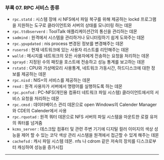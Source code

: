 ### 부록 07. RPC 서비스 종류

- `rpc.statd` : 시스템 장애 시 NFS에서 파일 복구를 위해 제공하는 lockd 프로그램을 지원하는 도구로 클라이언트와 서버의 상태를 모니터링 하는 데몬
- `rpc.ttdbserverd` : ToolTalk 애플리케이션간의 통신을 관리하는 데몬
- `sadmind` : 원격에서 시스템을 관리하거나 모니터링하기 쉽게 도와주는 데몬
- `rpc.ypupdated` : nis process 변경된 정보를 변경해주는 데몬
- `rusersd` : 현재 네트워크에 있는 사용자 리스트를 리턴해주는 데몬
- `walld` : 메시지를 네트워크의 모든 사용자에게 전송하는 요청을 처리하는 데몬
- `sprayd` : 지정된 수의 패킷을 호스트에 전송하고 성능 통계를 보고하는 데몬
- `rstatd` : CPU와 가상메모리 사용통계, 네트워크 가동시간, 하드디스크에 대한 정보를 제공하는 데몬
- `rpc.nisd` : NIS+의 서비스를 제공하는 데몬
- `rexd` : 원격 사용자가 서버에서 명령어를 실행하도록 하는 데몬
- `rpc.pcnfsd` : PC-NFS(개인용 컴퓨터 네트워크 파일 시스템) 클라이언트에서의 서비스 요청을 처리하는 데몬
- `rpc.cmsd` : 데이터베이스 관리 데몬으로 open Windows의 Calender Manager와 CDE의 Calender에서 사용
- `rpc.rquotad` : 원격 쿼터 데몬으로 NFS 서버의 파일 시스템을 마운트한 로컬 유저의 쿼터를 넘겨줌
- `kcms_server` : 데스크탑 컴퓨터 및 관련 주변 기기에 디지털 컬러 이미지의 색상 성능을 제어 할 수 있는 코닥 색상 관리 시스템을 원격에서 접근할 수 있게 해주는 데몬
- `cachefsd` : 캐시 파일 시스템 데몬. nfs 나 cdrom 같은 저속의 장치를 디스크로부터 캐싱하여 성능을 증가시킴

<hr/>
